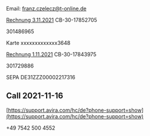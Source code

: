 Email: [franz.czelecz@t-online.de](mailto:franz.czelecz@t-online.de)

[Rechnung 3.11.2021](https://shop.avira.com/invoice/R1iaS1Ie4jnT01DHz26h/CB-30-17852705.pdf?documentid=204843647) CB-30-17852705

301486965

Karte xxxxxxxxxxxxx3648

[Rechnung 1.11.2021](https://shop.avira.com/invoice/R1iaS1Ie4jnT01DHz26h/CB-30-17852705.pdf?documentid=204843647) CB-30-17843975

301729886

SEPA DE31ZZZ00002217316

## Call 2021-11-16

[https://support.avira.com/hc/de?phone-support=show](https://support.avira.com/hc/de?phone-support=show)

\+49 7542 500 4552



